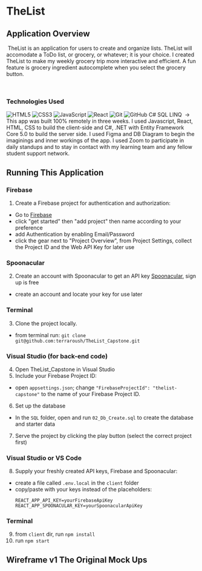 # TheList

## Application Overview

​
TheList is an application for users to create and organize lists. TheList will accomodate a ToDo list, or grocery, or whatever; it is your choice. I created TheList to make my weekly grocery trip more interactive and efficient. A fun feature is grocery ingredient autocomplete when you select the grocery button.

​

### Technologies Used

![HTML5](https://img.shields.io/badge/html5%20-%23E34F26.svg?&style=for-the-badge&logo=html5&logoColor=white)
![CSS3](https://img.shields.io/badge/css3%20-%231572B6.svg?&style=for-the-badge&logo=css3&logoColor=white)
![JavaScript](https://img.shields.io/badge/javascript%20-%23323330.svg?&style=for-the-badge&logo=javascript&logoColor=%23F7DF1E)
![React](https://img.shields.io/badge/react%20-%2320232a.svg?&style=for-the-badge&logo=react&logoColor=%2361DAFB)
![Git](https://img.shields.io/badge/git%20-%23F05033.svg?&style=for-the-badge&logo=git&logoColor=white)
![GitHub](https://img.shields.io/badge/github%20-%23121011.svg?&style=for-the-badge&logo=github&logoColor=white)
C#
SQL
LINQ
​
-> This app was built 100% remotely in three weeks. I used Javascript, React, HTML, CSS to build the client-side and C#, .NET with Entity Framework Core 5.0 to build the server side. I used Figma and DB Diagram to begin the imaginings and inner workings of the app. I used Zoom to participate in daily standups and to stay in contact with my learning team and any fellow student support network.

## Running This Application

### Firebase
1. Create a Firebase project for authentication and authorization:
- Go to [Firebase](https://firebase.google.com/)
- click "get started" then "add project" then name according to your preference
- add Authentication by enabling Email/Password
- click the gear next to "Project Overview", from Project Settings, collect the Project ID and the Web API Key for later use

### Spoonacular
2. Create an account with Spoonacular to get an API key [Spoonacular](https://spoonacular.com/food-api), sign up is free
- create an account and locate your key for use later

### Terminal
3. Clone the project locally.
- from terminal run: ```git clone git@github.com:terraroush/TheList_Capstone.git```

### Visual Studio (for back-end code)
4. Open TheList_Capstone in Visual Studio
5. Include your Firebase Project ID:
- open ```appsettings.json```; change ```"FirebaseProjectId": "thelist-capstone"``` to the name of your Firebase Project ID.
6. Set up the database
- In the ```SQL``` folder, open and run ```02_Db_Create.sql``` to create the database and starter data
7. Serve the project by clicking the play button (select the correct project first)

### Visual Studio or VS Code
8. Supply your freshly created API keys, Firebase and Spoonacular:
- create a file called ```.env.local``` in the ```client``` folder
- copy/paste with your keys instead of the placeholders:
  ```
  REACT_APP_API_KEY=yourFirebaseApiKey
  REACT_APP_SPOONACULAR_KEY=yourSpoonacularApiKey
  ```
### Terminal
9. from ```client``` dir, run ```npm install```
10. run ```npm start```

## Wireframe v1 The Original Mock Ups

<!-- ![Image of wireframe2]()
![Image of wireframe4]()
![Image of wireframe7]() -->

